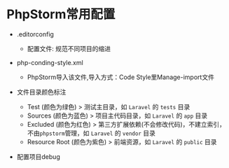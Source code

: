 # PhpStorm常用配置

- .editorconfig 
    - 配置文件: 规范不同项目的缩进
    
- php-conding-style.xml 
    - PhpStorm导入该文件,导入方式：Code Style里Manage-import文件
    
- 文件目录颜色标注
    - Test (颜色为绿色) > 测试主目录，如 `Laravel` 的 `tests` 目录
    - Sources (颜色为蓝色) > 项目主代码目录，如 `Laravel` 的 `app` 目录
    - Excluded (颜色为红色) > 第三方扩展依赖(不会修改代码)，不建立索引，不由`phpstorm`管理，如 `Laravel` 的 `vendor` 目录
    - Resource Root (颜色为紫色) > 前端资源，如 `Laravel` 的 `public` 目录

- 配置项目debug
